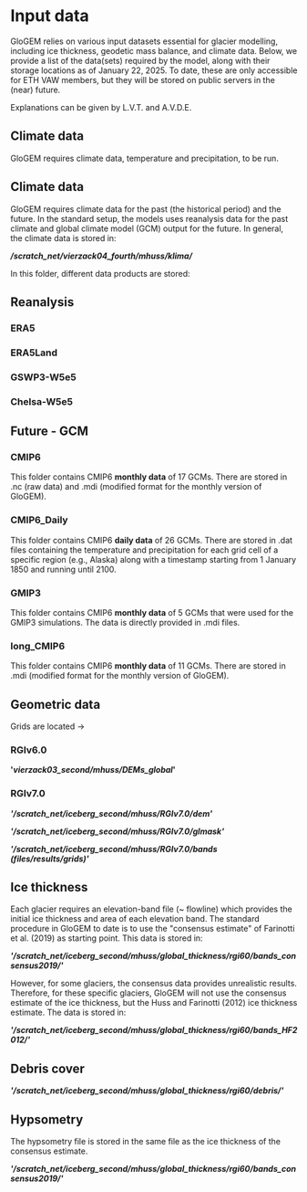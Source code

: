 # Input data

GloGEM relies on various input datasets essential for glacier modelling, including ice thickness, geodetic mass balance, and climate data. Below, we provide a list of the data(sets) required by the model, along with their storage locations as of January 22, 2025. To date, these are only accessible for ETH VAW members, but they will be stored on public servers in the (near) future. 

Explanations can be given by L.V.T. and A.V.D.E.

## Climate data

GloGEM requires climate data, temperature and precipitation, to be run. 

## Climate data

GloGEM requires climate data for the past (the historical period) and the future. In the standard setup, the models uses reanalysis data for the past climate and global climate model (GCM) output for the future. In general, the climate data is stored in:

_**/scratch_net/vierzack04_fourth/mhuss/klima/**_

In this folder, different data products are stored:

## Reanalysis
### ERA5
### ERA5Land
### GSWP3-W5e5
### Chelsa-W5e5

## Future - GCM
### CMIP6
This folder contains CMIP6 **monthly data** of 17 GCMs. There are stored in .nc (raw data) and .mdi (modified format for the monthly version of GloGEM). 
### CMIP6_Daily
This folder contains CMIP6 **daily data** of 26 GCMs. There are stored in .dat files containing the temperature and precipitation for each grid cell of a specific region (e.g., Alaska) along with a timestamp starting from 1 January 1850 and running until 2100. 
### GMIP3
This folder contains CMIP6 **monthly data** of 5 GCMs that were used for the GMIP3 simulations. The data is directly provided in .mdi files. 
### long_CMIP6
This folder contains CMIP6 **monthly data** of 11 GCMs. There are stored in .mdi (modified format for the monthly version of GloGEM).








## Geometric data

 Grids are located -> 

### RGIv6.0

**'_vierzack03_second/mhuss/DEMs_global_'**

### RGIv7.0

**_'/scratch_net/iceberg_second/mhuss/RGIv7.0/dem'_**

**_'/scratch_net/iceberg_second/mhuss/RGIv7.0/glmask'_**

**_'/scratch_net/iceberg_second/mhuss/RGIv7.0/bands (files/results/grids)'_**


## Ice thickness
Each glacier requires an elevation-band file (~ flowline) which provides the initial ice thickness and area of each elevation band. The standard procedure in GloGEM to date is to use the "consensus estimate" of Farinotti et al. (2019) as starting point. This data is stored in:

**_'/scratch_net/iceberg_second/mhuss/global_thickness/rgi60/bands_consensus2019/'_**

However, for some glaciers, the consensus data provides unrealistic results. Therefore, for these specific glaciers, GloGEM will not use the consensus estimate of the ice thickness, but the Huss and Farinotti (2012) ice thickness estimate. The data is stored in:

_**'/scratch_net/iceberg_second/mhuss/global_thickness/rgi60/bands_HF2012/'**_

## Debris cover

**_'/scratch_net/iceberg_second/mhuss/global_thickness/rgi60/debris/'_**

## Hypsometry

The hypsometry file is stored in the same file as the ice thickness of the consensus estimate. 

**_'/scratch_net/iceberg_second/mhuss/global_thickness/rgi60/bands_consensus2019/'_**



